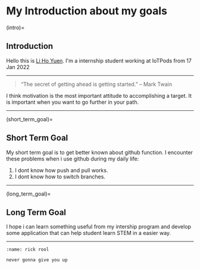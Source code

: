 # My Introduction about my goals

(intro)=
## Introduction
Hello this is [Li Ho Yuen](https://github.com/brianlihk). I'm a internship student working at IoTPods from 17 Jan 2022

---

> “The secret of getting ahead is getting started.” – Mark Twain

I think motivation is the most important attitude to accomplishing a target. It is important when you want to go further in your path.

---
(short_term_goal)=
## Short Term Goal

My short term goal is to get better known about github function. I encounter these problems when i use github during my daily life:

1. I dont know how push and pull works.
2. I dont know how to switch branches.
---
(long_term_goal)=
## Long Term Goal

I hope i can learn something useful from my intership program and develop some application that can help student learn STEM in a easier way.

---
```{figure} ./rick.jpg
:name: rick rool

never gonna give you up
```
